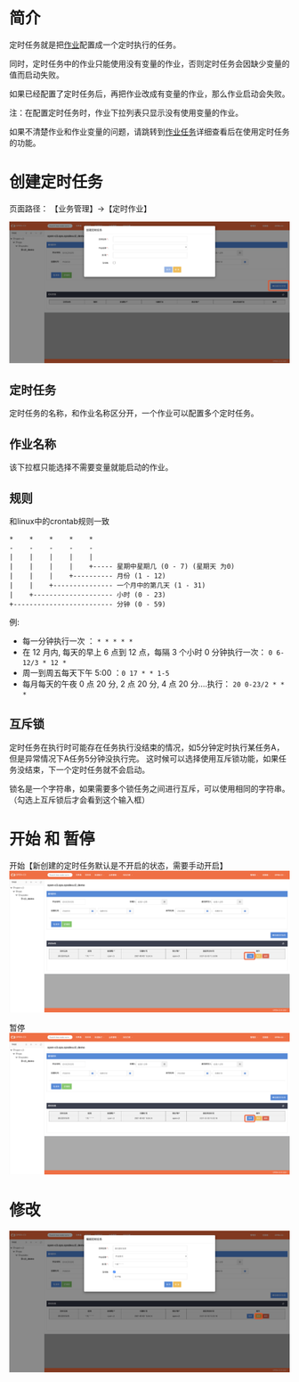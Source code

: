 # 简介

定时任务就是把[作业](/作业任务/README.md)配置成一个定时执行的任务。

同时，定时任务中的作业只能使用没有变量的作业，否则定时任务会因缺少变量的值而启动失败。

如果已经配置了定时任务后，再把作业改成有变量的作业，那么作业启动会失败。

注：在配置定时任务时，作业下拉列表只显示没有使用变量的作业。

如果不清楚作业和作业变量的问题，请跳转到[作业任务](/作业任务/README.md)详细查看后在使用定时任务的功能。

# 创建定时任务

页面路径： 【业务管理】->【定时作业】

![新建定时任务](/定时任务/images/新建定时任务.png)

## 定时任务

定时任务的名称，和作业名称区分开，一个作业可以配置多个定时任务。

## 作业名称

该下拉框只能选择不需要变量就能启动的作业。

## 规则

和linux中的crontab规则一致

```
*    *    *    *    *
-    -    -    -    -
|    |    |    |    |
|    |    |    |    +----- 星期中星期几 (0 - 7) (星期天 为0)
|    |    |    +---------- 月份 (1 - 12) 
|    |    +--------------- 一个月中的第几天 (1 - 31)
|    +-------------------- 小时 (0 - 23)
+------------------------- 分钟 (0 - 59)
```

例:
   
* 每一分钟执行一次 ： ```* * * * *```
* 在 12 月内, 每天的早上 6 点到 12 点，每隔 3 个小时 0 分钟执行一次： ```0 6-12/3 * 12 *```
* 周一到周五每天下午 5:00 ：```0 17 * * 1-5```
* 每月每天的午夜 0 点 20 分, 2 点 20 分, 4 点 20 分....执行： ```20 0-23/2 * * *```

## 互斥锁

定时任务在执行时可能存在任务执行没结束的情况，如5分钟定时执行某任务A，但是异常情况下A任务5分钟没执行完。
这时候可以选择使用互斥锁功能，如果任务没结束，下一个定时任务就不会启动。

锁名是一个字符串，如果需要多个锁任务之间进行互斥，可以使用相同的字符串。（勾选上互斥锁后才会看到这个输入框）

# 开始 和 暂停

开始【新创建的定时任务默认是不开启的状态，需要手动开启】
![开始](/定时任务/images/开始.png)

暂停
![暂停](/定时任务/images/暂停.png)

# 修改

![修改](/定时任务/images/修改.png)